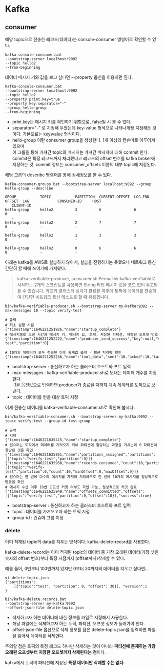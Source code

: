 # Kafka

## consumer

해당 topic으로 전송한 레코드(데이터)는 console-consumer 명령어로 확인할 수 있다.

```
kafka-console-consumer.bat 
--bootstrap-server localhost:9092 
--topic hello2 
--from-beginning
```

데이터 메시지 키와 값을 보고 싶다면 --property 옵션을 이용하면 된다.

```
kafka-console-consumer.bat 
--bootstrap-server localhost:9092 
--topic hello2 
--property print.key=true 
--property key.separator="-" 
--group hello-group 
--from-beginning
```

- print.key는 메시지 키를 확인하기 위함으로, false일 시 볼 수 없다.
- separator="-" 로 지정해 두었는데 key-value 형식으로 나타나게끔 지정해둔 것이다. 기본으로는 key\value 형식이다.
- hello-group 이란 consumer group을 생성한다. 1개 이상의 컨슈머로 이루어져 있으며<br>
이 그룹을 통해 가져간 topic의 메시지는 가져간 메시지에 대해 commit 한다. commit은 특정 레코드까지 처리했다고 레코드의 offset 번호를
kafka broker에 저장하는 것. commit 정보는 consumer_offsets 이름의 내부 topic에 저장된다.

해당 그룹의 describe 명령어를 통해 상세정보를 볼 수 있다.
```
kafka-consumer-groups.bat --bootstrap-server localhost:9092 --group hello-group --describe

GROUP           TOPIC           PARTITION  CURRENT-OFFSET  LOG-END-OFFSET  LAG             CONSUMER-ID     HOST
   CLIENT-ID
hello-group     hello2          3          6               6               0               -               -
   -
hello-group     hello2          2          7               7               0               -               -
   -
hello-group     hello2          1          3               3               0               -               -
   -
hello-group     hello2          0          6               6               0               -               -
```

아래는 kafka를 AWS로 실습하지 않아서, 실습을 진행하지는 못했으나 네트워크 통신 간단히 할 때에 쓰이기에 가져왔다.


>kafka-verifiable-producer, consumer.sh Permalink
kafka-verifiable로 시작하는 2개의 스크립트를 사용하면 String 타입 메시지 값을 코드 없이 주고받을 수 있습니다.
카프카 클러스터 설치가 완료된 이후에 토픽에 데이터를 전송하여 간단한 네트워크 통신 테스트를 할 때 유용합니다.
```
bin/kafka-verifiable-producer.sh --bootstrap-server my-kafka:9092 --max-messages 10 --topic verify-test
```
```
# 출력
# 최초 실행 시점
{"timestamp":1646221251926,"name":"startup_complete"} 
# 메시지별로 보낸 시간과 메시지 키, 메시지 값, 토픽, 저장된 파티션, 저장된 오프셋 번호
{"timestamp":1646221252222,"name":"producer_send_success","key":null,"value":"0","offset":0,"topic":"verify-test","partition":0}
``` 

```
# 10개의 데이터가 모두 전송된 이후 통계값 출력 - 평균 처리량 확인
{"timestamp":1646221252236,"name":"tool_data","sent":10,"acked":10,"target_throughput":-1,"avg_throughput":32.15434083601286}
```

- bootstrap-server : 통신하고자 하는 클러스터 호스트와 포트 입력
- max-messages : kafka-verifiable-producer.sh로 보내는 데이터 개수를 지정한다.<br>-1을 옵션값으로 입력하면 producer가 종료될 때까지 계속 데이터를 토픽으로 보낸다.
- topic : 데이터를 받을 대상 토픽 지정

이제 전송한 데이터를 kafka-verifiable-consumer.sh로 확인해 봅시다.
```
bin/kafka-verifiable-consumer.sh --bootstrap-server my-kafka:9092 --topic verify-test --group-id test-group
```
```
# 출력
# 시작
{"timestamp":1646221635415,"name":"startup_complete"}
# 컨슈머는 토픽에서 데이터를 가져오기 위해 파티션에 할당하는 과정을 거치는데 0 파티션이 할당된 것을 확인
{"timestamp":1646221635851,"name":"partitions_assigned","partitions":[{"topic":"verify-test","partition":0}]}
{"timestamp":1646221635938,"name":"records_consumed","count":10,"partitions":[{"topic":"verify-test","partition":0,"count":10,"minOffset":0,"maxOffset":9}]}
# 컨슈머는 한 번에 다수의 메시지를 가져와 처리하므로 한 번에 10개의 메시지를 정상적으로 받음을 확인
# 메시지 수신 이후 10번 오프셋 커밋 여부도 확인 가능, 정상적으로 커밋 완료
{"timestamp":1646221635949,"name":"offsets_committed","offsets":[{"topic":"verify-test","partition":0,"offset":10}],"success":true}
```

- bootstrap-server : 통신하고자 하는 클러스터 호스트와 포트 입력
- topic : 데이터를 가져오고자 하는 토픽 지정
- group-id : 컨슈머 그룹 지정

### delete
이미 적재된 topic의 data를 지우는 방식이다. kafka-delete-record를 사용한다.

kafka-delete-record는 이미 적재된 topic의 데이터 중 가장 오래된 데이터(가장 낮은 숫자의 offset 번호)부터 특정 시점까지 (offset까지)삭제할 수 있다. 

예를 들어, 0번부터 100번까지 있지만 0부터 30까지의 데이터를 지우고 싶다면...

```
vi delete-topic.json
{"partitions": 
    [{"topic":"test", "partition": 0, "offset": 30}], "version":1 
}

bin/kafka-delete.records.bat 
--bootstrap-server my-kafka:9092 
--offset-json-file delete-topic.json
```
- 삭제하고자 하는 데이터에 대한 정보를 파일로 지정해서 사용한다. 
- 해당 파일에는 삭제하고자 하는 토픽, 파티션, 오프셋 정보가 들어가야 한다.
- offset-json-file 옵션으로 삭제 정보를 담은 delete-topic.json을 입력하면 파일을 읽어서 데이터를 삭제한다.

주의할 점은 토픽의 특정 레코드 하나만 삭제하는 것이 아니라 **파티션에 존재하는 가장 오래된 오프셋부터 지정한 오프셋까지 삭제된다는 점**이다.

kafka에서 토픽의 파티션에 저장된 **특정 데이터만 삭제할 수는 없다.**

